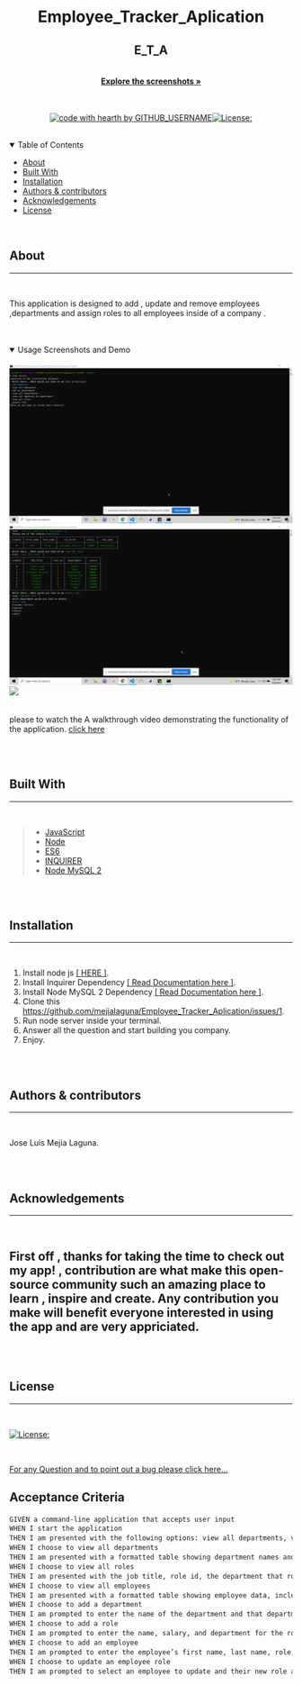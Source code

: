  
  <br/>
  <br/>
  
  <div align="center">
  
  <h1>  Employee_Tracker_Aplication <br> </h1>
  <h2 >E_T_A</h2>

  <br/>
  <a href="#about"><strong>Explore the screenshots »</strong></a>
  <br/>
  <br/>
  
  </div>
  
  
  
  <div align="center">
  <br/>
  
  [![code with hearth by GITHUB_USERNAME](https://img.shields.io/badge/%3C%2F%3E%20with%20%E2%99%A5%20by-GITHUB_mejialaguna-ff1414.svg?style=flat-square)](https://github.com/mejialaguna/Employee_Tracker_Aplication)[![License:](https://img.shields.io/badge/License-MPL%202.0-brightgreen.svg)](https://opensource.org/licenses/MPL-2.0)
    
  </div>
  
  <br/>
  
  <details open="open">
  <summary>Table of Contents</summary>
  
  - [About](#about)
  - [Built With](#built-with)
  - [Installation](#installation)
  - [Authors & contributors](#authors--contributors)
  - [Acknowledgements](#Acknowledgements)
  - [License](#License) 
  
  </details>  
  
  <br/>
  
  ## About
  ---

  <br/>

  This application is designed to add , update and remove employees ,departments and assign roles to all employees inside of a company . 
  
  <br/>
  <br/>

  <details open="open">
  <summary>Usage Screenshots and Demo</summary>

  <br/> 
  
  <img src="img/img_1.png"/> 
  <img src="img/img_2.png"/>
  <img src="img/gif.gif">

  <br>
  <br>

  please to watch the A walkthrough video demonstrating the functionality of the application. <a href= "https://drive.google.com/file/d/11GBPvn26WUECgwKdOdPAMBkYycIm1SlL/view">click here </a>
  
  </details>
  
  <br/>
  <br/>
  
  
  ## Built With
  ---

  <br/>

 
 >*  <a href="https://developer.mozilla.org/en-US/docs/Mozilla/Add-ons/WebExtensions/API">JavaScript</a>
 >*  <a href="https://nodejs.org/en/">Node</a>
 >*  <a href="https://www.w3schools.com/js/js_es6.asp">ES6</a>
 >*  <a href="https://www.npmjs.com/package/inquirer">INQUIRER</a>
 >*  <a href="https://www.npmjs.com/package/mysql2">Node MySQL 2</a>
  
  
  <br/>
  <br/>
  
  ##  Installation
  ---

  <br/>
  
   1. Install node js <a href="https://nodejs.org/en/"> [ HERE ]</a>. 
   2. Install Inquirer Dependency <a href="https://www.npmjs.com/package/inquirer">[ Read Documentation here ]</a>.
   2. Install Node MySQL 2 Dependency <a href="https://www.npmjs.com/package/mysql2">[ Read Documentation here ]</a>.
   3. Clone this https://github.com/mejialaguna/Employee_Tracker_Aplication/issues/1.
   4. Run node server inside your terminal. 
   5. Answer all the question and start building you company.
   7. Enjoy.

  <br/>
  <br/>
  
  
  ##  Authors & contributors
  ---

  <br/>
   
  Jose Luis Mejia Laguna.
  
  <br/>
  <br/>
  
  ## Acknowledgements
  ---

  <br/>

  First off , thanks for taking the time to check out my app! , contribution are what make this open-source community such an amazing place to learn , inspire and create. Any contribution you make will benefit everyone interested in using the app and are very appriciated.
  ---

  <br/>
  <br/>
  
  ## License
  ---
  <br/>

  [![License:](https://img.shields.io/badge/License-MPL%202.0-brightgreen.svg)](https://opensource.org/licenses/MPL-2.0)

  <br/>

  
  
  <a href="https://github.com/mejialaguna/Employee_Tracker_Aplication/issues/1">For any Question and to point out a bug please click here...</a>
  

## Acceptance Criteria

```md
GIVEN a command-line application that accepts user input
WHEN I start the application
THEN I am presented with the following options: view all departments, view all roles, view all employees, add a department, add a role, add an employee, and update an employee role
WHEN I choose to view all departments
THEN I am presented with a formatted table showing department names and department ids
WHEN I choose to view all roles
THEN I am presented with the job title, role id, the department that role belongs to, and the salary for that role
WHEN I choose to view all employees
THEN I am presented with a formatted table showing employee data, including employee ids, first names, last names, job titles, departments, salaries, and managers that the employees report to
WHEN I choose to add a department
THEN I am prompted to enter the name of the department and that department is added to the database
WHEN I choose to add a role
THEN I am prompted to enter the name, salary, and department for the role and that role is added to the database
WHEN I choose to add an employee
THEN I am prompted to enter the employee’s first name, last name, role, and manager and that employee is added to the database
WHEN I choose to update an employee role
THEN I am prompted to select an employee to update and their new role and this information is updated in the database 
```

